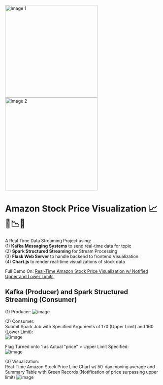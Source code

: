 <img src="https://github.com/Bernardbyy/AmazonStockPriceVisualization/assets/75737130/b91c64ce-73fb-4189-b0f5-2e3152bccb1a" alt="Image 1" width="300" height="300">
<img src="https://github.com/Bernardbyy/AmazonStockPriceVisualization/assets/75737130/b6105f67-a284-4ffe-b066-513a82616770" alt="Image 2" width="300" height="300">



# Amazon Stock Price Visualization 📈🚀📉💸
A Real Time Data Streaming Project using:<br> 
(1) **Kafka Messaging Systems** to send real-time data for topic <br> 
(2) **Spark Structured Streaming** for Stream Processing <br> 
(3) **Flask Web Server** to handle backend to frontend Visualization<br>
(4) **Chart.js** to render real-time visualizations of stock data<br> 

Full Demo On: [Real-Time Amazon Stock Price Visualization w/ Notified Upper and Lower Limits](https://drive.google.com/file/d/16zkV1kaSEBXrfBr7UMDQE0HGE0yTcN_M/view?usp=sharing)

## Kafka (Producer) and Spark Structured Streaming (Consumer)
(1) Producer: 
![image](https://github.com/Bernardbyy/AmazonStockPriceVisualization/assets/75737130/c806e586-5529-4edf-b47a-15cebad2a5b9)

(2) Consumer: <br>
Submit Spark Job with Specified Arguments of 170 (Upper Limit) and 160 (Lower Limit):<br>
![image](https://github.com/Bernardbyy/AmazonStockPriceVisualization/assets/75737130/e663e162-062a-46ad-95f6-5400f3aecf66)

Flag Turned onto 1 as Actual "price" > Upper Limit Specified:<br>
![image](https://github.com/Bernardbyy/AmazonStockPriceVisualization/assets/75737130/9cca453e-82c3-48c8-b68c-2143ab20e3af)

(3) Visualization: <br>
Real-Time Amazon Stock Price Line Chart w/ 50-day moving average and Summary Table with Green Records (Notification of price surpassing upper limit)
![image](https://github.com/Bernardbyy/AmazonStockPriceVisualization/assets/75737130/650e5d05-8ad3-4531-a154-96f71536e7a0)


